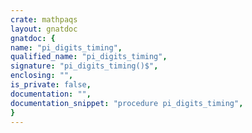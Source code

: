 ```yaml
---
crate: mathpaqs
layout: gnatdoc
gnatdoc: {
name: "pi_digits_timing",
qualified_name: "pi_digits_timing",
signature: "pi_digits_timing()$",
enclosing: "",
is_private: false,
documentation: "",
documentation_snippet: "procedure pi_digits_timing",
}
---
```

